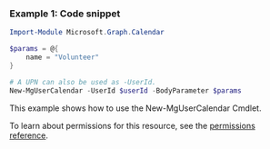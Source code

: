 ### Example 1: Code snippet

```powershellImport-Module Microsoft.Graph.Calendar

$params = @{
	name = "Volunteer"
}

# A UPN can also be used as -UserId.
New-MgUserCalendar -UserId $userId -BodyParameter $params
```
This example shows how to use the New-MgUserCalendar Cmdlet.
To learn about permissions for this resource, see the [permissions reference](/graph/permissions-reference).

